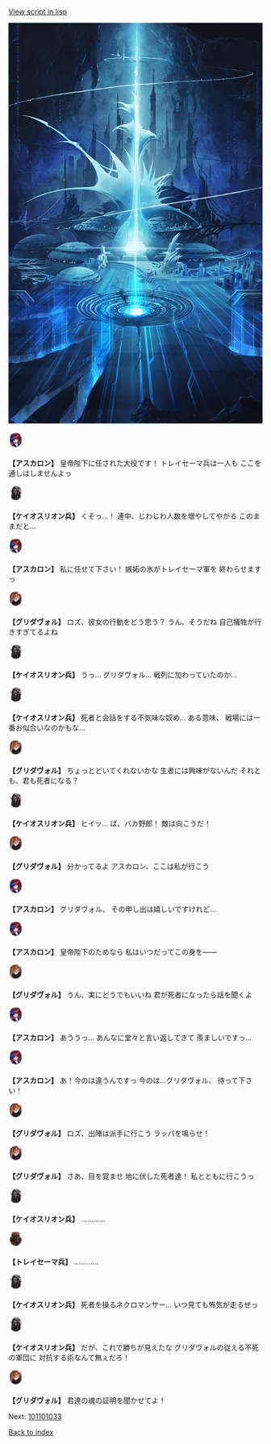 [View script in lisp](../scripts/101101031.txt)

![profound.png](../images/backgrounds/profound.png)

<img src="../images/units/3102311.png" alt="3102311.png" height="34"/>

**【アスカロン】**
皇帝陛下に任された大役です！
トレイセーマ兵は一人も
ここを通しはしませんよっ

<img src="../images/units/3820001.png" alt="3820001.png" height="34"/>

**【ケイオスリオン兵】**
くそっ…！
連中、じわじわ人数を増やしてやがる
このままだと…

<img src="../images/units/3102311.png" alt="3102311.png" height="34"/>

**【アスカロン】**
私に任せて下さい！
嫉妬の氷がトレイセーマ軍を
終わらせますっ

<img src="../images/units/3600811.png" alt="3600811.png" height="34"/>

**【グリダヴォル】**
ロズ、彼女の行動をどう思う？
うん、そうだね
自己犠牲が行きすぎてるよね

<img src="../images/units/3820001.png" alt="3820001.png" height="34"/>

**【ケイオスリオン兵】**
うっ…
グリダヴォル…
戦列に加わっていたのか…

<img src="../images/units/3820001.png" alt="3820001.png" height="34"/>

**【ケイオスリオン兵】**
死者と会話をする不気味な奴め…
ある意味、
戦場には一番お似合いなのかもな…

<img src="../images/units/3600811.png" alt="3600811.png" height="34"/>

**【グリダヴォル】**
ちょっとどいてくれないかな
生者には興味がないんだ
それとも、君も死者になる？

<img src="../images/units/3820001.png" alt="3820001.png" height="34"/>

**【ケイオスリオン兵】**
ヒイッ…
ば、バカ野郎！
敵は向こうだ！

<img src="../images/units/3600811.png" alt="3600811.png" height="34"/>

**【グリダヴォル】**
分かってるよ
アスカロン、ここは私が行こう

<img src="../images/units/3102311.png" alt="3102311.png" height="34"/>

**【アスカロン】**
グリダヴォル、
その申し出は嬉しいですけれど…

<img src="../images/units/3102311.png" alt="3102311.png" height="34"/>

**【アスカロン】**
皇帝陛下のためなら
私はいつだってこの身を――

<img src="../images/units/3600811.png" alt="3600811.png" height="34"/>

**【グリダヴォル】**
うん、実にどうでもいいね
君が死者になったら話を聞くよ

<img src="../images/units/3102311.png" alt="3102311.png" height="34"/>

**【アスカロン】**
あううっ…
あんなに堂々と言い返してきて
羨ましいですっ…

<img src="../images/units/3102311.png" alt="3102311.png" height="34"/>

**【アスカロン】**
あ！今のは違うんですっ
今のは…グリダヴォル、
待って下さい！

<img src="../images/units/3600811.png" alt="3600811.png" height="34"/>

**【グリダヴォル】**
ロズ、出陣は派手に行こう
ラッパを鳴らせ！

<img src="../images/units/3600811.png" alt="3600811.png" height="34"/>

**【グリダヴォル】**
さあ、目を覚ませ
地に伏した死者達！
私とともに行こうっ

<img src="../images/units/3820001.png" alt="3820001.png" height="34"/>

**【ケイオスリオン兵】**
…………

<img src="../images/units/3830001.png" alt="3830001.png" height="34"/>

**【トレイセーマ兵】**
…………

<img src="../images/units/3820001.png" alt="3820001.png" height="34"/>

**【ケイオスリオン兵】**
死者を操るネクロマンサー…
いつ見ても怖気が走るぜっ

<img src="../images/units/3820001.png" alt="3820001.png" height="34"/>

**【ケイオスリオン兵】**
だが、これで勝ちが見えたな
グリダヴォルの従える不死の軍団に
対抗する術なんて無ぇだろ！

<img src="../images/units/3600811.png" alt="3600811.png" height="34"/>

**【グリダヴォル】**
君達の魂の証明を聞かせてよ！

Next: [101101033](101101033.md)

[Back to index](index.md)
